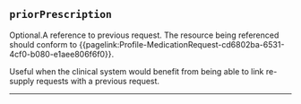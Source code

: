 ## `priorPrescription`

Optional.A reference to previous request. The resource being referenced should conform to {{pagelink:Profile-MedicationRequest-cd6802ba-6531-4cf0-b080-e1aee806f6f0}}.

Useful when the clinical system would benefit from being able to link re-supply requests with a previous request.



---
